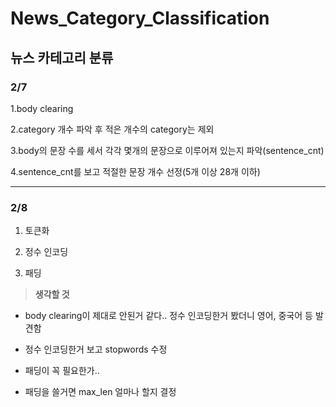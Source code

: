 # News_Category_Classification
## 뉴스 카테고리 분류


### 2/7
1.body clearing

2.category 개수 파악 후 적은 개수의 category는 제외

3.body의 문장 수를 세서 각각 몇개의 문장으로 이루어져 있는지 파악(sentence_cnt)

4.sentence_cnt를 보고 적절한 문장 개수 선정(5개 이상 28개 이하)

***

### 2/8
1. 토큰화

2. 정수 인코딩

3. 패딩

> **생각할 것**

* body clearing이 제대로 안된거 같다.. 정수 인코딩한거 봤더니 영어, 중국어 등 발견함

* 정수 인코딩한거 보고 stopwords 수정

* 패딩이 꼭 필요한가..

* 패딩을 쓸거면 max_len 얼마나 할지 결정
